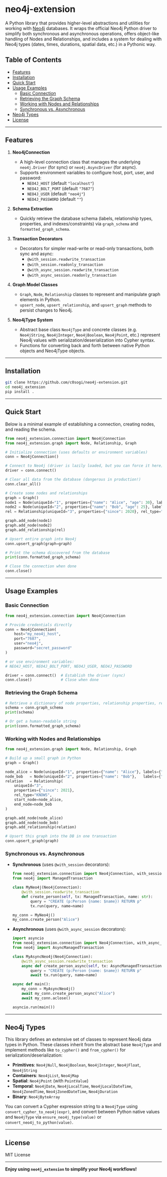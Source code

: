 # neo4j-extension

A Python library that provides higher-level abstractions and utilities for working with [Neo4j](https://neo4j.com/) databases. It wraps the official Neo4j Python driver to simplify both synchronous and asynchronous operations, offers object-like handling of Nodes and Relationships, and includes a system for dealing with Neo4j types (dates, times, durations, spatial data, etc.) in a Pythonic way.

## Table of Contents

- [Features](#features)
- [Installation](#installation)
- [Quick Start](#quick-start)
- [Usage Examples](#usage-examples)
  - [Basic Connection](#basic-connection)
  - [Retrieving the Graph Schema](#retrieving-the-graph-schema)
  - [Working with Nodes and Relationships](#working-with-nodes-and-relationships)
  - [Synchronous vs. Asynchronous](#synchronous-vs-asynchronous)
- [Neo4j Types](#neo4j-types)
- [License](#license)

---

## Features

1. **Neo4jConnection**  
   - A high-level connection class that manages the underlying `neo4j.Driver` (for sync) or `neo4j.AsyncDriver` (for async).  
   - Supports environment variables to configure host, port, user, and password:
     - `NEO4J_HOST` (default `"localhost"`)
     - `NEO4J_BOLT_PORT` (default `"7687"`)
     - `NEO4J_USER` (default `"neo4j"`)
     - `NEO4J_PASSWORD` (default `""`)

2. **Schema Extraction**  
   - Quickly retrieve the database schema (labels, relationship types, properties, and indexes/constraints) via `graph_schema` and `formatted_graph_schema`.

3. **Transaction Decorators**  
   - Decorators for simpler read-write or read-only transactions, both sync and async:
     - `@with_session.readwrite_transaction`
     - `@with_session.readonly_transaction`
     - `@with_async_session.readwrite_transaction`
     - `@with_async_session.readonly_transaction`

4. **Graph Model Classes**  
   - `Graph`, `Node`, `Relationship` classes to represent and manipulate graph elements in Python.
   - `upsert_node`, `upsert_relationship`, and `upsert_graph` methods to persist changes to Neo4j.

5. **Neo4jType System**  
   - Abstract base class `Neo4jType` and concrete classes (e.g. `Neo4jString`, `Neo4jInteger`, `Neo4jBoolean`, `Neo4jPoint`, etc.) represent Neo4j values with serialization/deserialization into Cypher syntax.
   - Functions for converting back and forth between native Python objects and Neo4jType objects.

---

## Installation

```bash
git clone https://github.com/c0sogi/neo4j-extension.git
cd neo4j_extension
pip install .
```

---

## Quick Start

Below is a minimal example of establishing a connection, creating nodes, and reading the schema.

```python
from neo4j_extension.connection import Neo4jConnection
from neo4j_extension.graph import Node, Relationship, Graph

# Initialize connection (uses defaults or environment variables)
conn = Neo4jConnection()

# Connect to Neo4j (driver is lazily loaded, but you can force it here)
driver = conn.connect()

# Clear all data from the database (dangerous in production!)
conn.clear_all()

# Create some nodes and relationships
graph = Graph()
node1 = Node(uniqueId="1", properties={"name": "Alice", "age": 30}, labels={"Person"})
node2 = Node(uniqueId="2", properties={"name": "Bob", "age": 25}, labels={"Person"})
rel = Relationship(uniqueId="3", properties={"since": 2020}, rel_type="KNOWS", start_node=node1, end_node=node2)

graph.add_node(node1)
graph.add_node(node2)
graph.add_relationship(rel)

# Upsert entire graph into Neo4j
conn.upsert_graph(graph=graph)

# Print the schema discovered from the database
print(conn.formatted_graph_schema)

# Close the connection when done
conn.close()
```

---

## Usage Examples

### Basic Connection

```python
from neo4j_extension.connection import Neo4jConnection

# Provide credentials directly
conn = Neo4jConnection(
    host="my_neo4j_host",
    port="7687",
    user="neo4j",
    password="secret_password"
)

# or use environment variables:
# NEO4J_HOST, NEO4J_BOLT_PORT, NEO4J_USER, NEO4J_PASSWORD

driver = conn.connect()  # Establish the driver (sync)
conn.close()             # Close when done
```

### Retrieving the Graph Schema

```python
# Retrieve a dictionary of node properties, relationship properties, relationships, and metadata
schema = conn.graph_schema
print(schema)

# Or get a human-readable string
print(conn.formatted_graph_schema)
```

### Working with Nodes and Relationships

```python
from neo4j_extension.graph import Node, Relationship, Graph

# Build up a small graph in Python
graph = Graph()

node_alice = Node(uniqueId="1", properties={"name": "Alice"}, labels={"Person"})
node_bob   = Node(uniqueId="2", properties={"name": "Bob"},   labels={"Person"})
relation   = Relationship(
    uniqueId="3",
    properties={"since": 2021},
    rel_type="KNOWS",
    start_node=node_alice,
    end_node=node_bob
)

graph.add_node(node_alice)
graph.add_node(node_bob)
graph.add_relationship(relation)

# Upsert this graph into the DB in one transaction
conn.upsert_graph(graph)
```

### Synchronous vs. Asynchronous

- **Synchronous** (uses `@with_session` decorators):  
  ```python
  from neo4j_extension.connection import Neo4jConnection, with_session
  from neo4j import ManagedTransaction

  class MyNeo4j(Neo4jConnection):
      @with_session.readwrite_transaction
      def create_person(self, tx: ManagedTransaction, name: str):
          query = "CREATE (p:Person {name: $name}) RETURN p"
          tx.run(query, name=name)

  my_conn = MyNeo4j()
  my_conn.create_person("Alice")
  ```
  
- **Asynchronous** (uses `@with_async_session` decorators):  
  ```python
  import asyncio
  from neo4j_extension.connection import Neo4jConnection, with_async_session
  from neo4j import AsyncManagedTransaction

  class MyAsyncNeo4j(Neo4jConnection):
      @with_async_session.readwrite_transaction
      async def create_person_async(self, tx: AsyncManagedTransaction, name: str):
          query = "CREATE (p:Person {name: $name}) RETURN p"
          await tx.run(query, name=name)

  async def main():
      my_conn = MyAsyncNeo4j()
      await my_conn.create_person_async("Alice")
      await my_conn.aclose()

  asyncio.run(main())
  ```

---

## Neo4j Types

This library defines an extensive set of classes to represent Neo4j data types in Python. These classes inherit from the abstract base `Neo4jType` and implement methods like `to_cypher()` and `from_cypher()` for serialization/deserialization:

- **Primitives**: `Neo4jNull`, `Neo4jBoolean`, `Neo4jInteger`, `Neo4jFloat`, `Neo4jString`
- **Containers**: `Neo4jList`, `Neo4jMap`
- **Spatial**: `Neo4jPoint` (with `PointValue`)
- **Temporal**: `Neo4jDate`, `Neo4jLocalTime`, `Neo4jLocalDateTime`, `Neo4jZonedTime`, `Neo4jZonedDateTime`, `Neo4jDuration`
- **Binary**: `Neo4jByteArray`

You can convert a Cypher expression string to a `Neo4jType` using `convert_cypher_to_neo4j(expr)`, and convert between Python native values and `Neo4jType` via `ensure_neo4j_type(value)` or `convert_neo4j_to_python(value)`.

---

## License

MIT License

---

**Enjoy using `neo4j_extension` to simplify your Neo4j workflows!**
